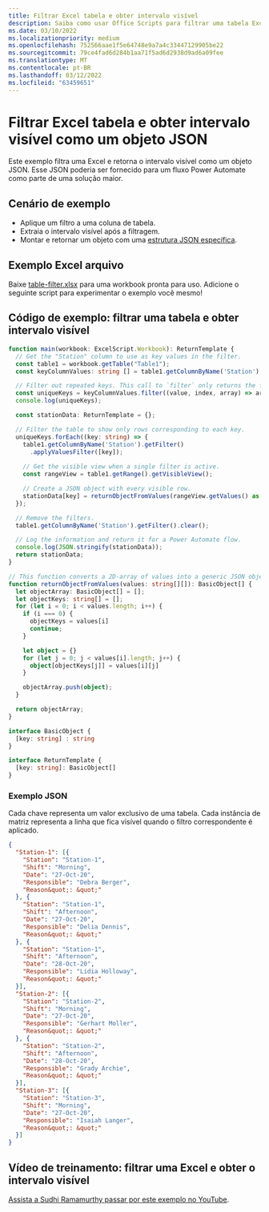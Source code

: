```yaml
---
title: Filtrar Excel tabela e obter intervalo visível
description: Saiba como usar Office Scripts para filtrar uma tabela Excel e obter o intervalo visível como uma matriz de objetos.
ms.date: 03/10/2022
ms.localizationpriority: medium
ms.openlocfilehash: 752566aae1f5e64748e9a7a4c33447129905be22
ms.sourcegitcommit: 79ce4fad6d284b1aa71f5ad6d2938d9ad6a09fee
ms.translationtype: MT
ms.contentlocale: pt-BR
ms.lasthandoff: 03/12/2022
ms.locfileid: "63459651"
---
```

# <a name="filter-excel-table-and-get-visible-range-as-a-json-object"></a>Filtrar Excel tabela e obter intervalo visível como um objeto JSON

Este exemplo filtra uma Excel e retorna o intervalo visível como um objeto JSON. Esse JSON poderia ser fornecido para um fluxo Power Automate como parte de uma solução maior.

## <a name="example-scenario"></a>Cenário de exemplo

* Aplique um filtro a uma coluna de tabela.
* Extraia o intervalo visível após a filtragem.
* Montar e retornar um objeto com uma [estrutura JSON específica](#sample-json).

## <a name="sample-excel-file"></a>Exemplo Excel arquivo

Baixe <a href="table-filter.xlsx">table-filter.xlsx</a> para uma workbook pronta para uso. Adicione o seguinte script para experimentar o exemplo você mesmo!

## <a name="sample-code-filter-a-table-and-get-visible-range"></a>Código de exemplo: filtrar uma tabela e obter intervalo visível

```TypeScript
function main(workbook: ExcelScript.Workbook): ReturnTemplate {
  // Get the "Station" column to use as key values in the filter.
  const table1 = workbook.getTable("Table1");
  const keyColumnValues: string [] = table1.getColumnByName('Station').getRangeBetweenHeaderAndTotal().getValues().map(value => value[0] as string);

  // Filter out repeated keys. This call to `filter` only returns the first instance of every unique element in the array.
  const uniqueKeys = keyColumnValues.filter((value, index, array) => array.indexOf(value) === index);
  console.log(uniqueKeys);

  const stationData: ReturnTemplate = {};

  // Filter the table to show only rows corresponding to each key.
  uniqueKeys.forEach((key: string) => {
    table1.getColumnByName('Station').getFilter()
      .applyValuesFilter([key]);
    
    // Get the visible view when a single filter is active.
    const rangeView = table1.getRange().getVisibleView();

    // Create a JSON object with every visible row.
    stationData[key] = returnObjectFromValues(rangeView.getValues() as string[][]);
  });

  // Remove the filters.
  table1.getColumnByName('Station').getFilter().clear();

  // Log the information and return it for a Power Automate flow.
  console.log(JSON.stringify(stationData));
  return stationData;
}

// This function converts a 2D-array of values into a generic JSON object.
function returnObjectFromValues(values: string[][]): BasicObject[] {
  let objectArray: BasicObject[] = [];
  let objectKeys: string[] = [];
  for (let i = 0; i < values.length; i++) {
    if (i === 0) {
      objectKeys = values[i]
      continue;
    }

    let object = {}
    for (let j = 0; j < values[i].length; j++) {
      object[objectKeys[j]] = values[i][j]
    }

    objectArray.push(object);
  }

  return objectArray;
}

interface BasicObject {
  [key: string] : string
}

interface ReturnTemplate {
  [key: string]: BasicObject[]
}
```

### <a name="sample-json"></a>Exemplo JSON

Cada chave representa um valor exclusivo de uma tabela. Cada instância de matriz representa a linha que fica visível quando o filtro correspondente é aplicado.

```json
{
  "Station-1": [{
    "Station": "Station-1",
    "Shift": "Morning",
    "Date": "27-Oct-20",
    "Responsible": "Debra Berger",
    "Reason&quot;: &quot;"
  }, {
    "Station": "Station-1",
    "Shift": "Afternoon",
    "Date": "27-Oct-20",
    "Responsible": "Delia Dennis",
    "Reason&quot;: &quot;"
  }, {
    "Station": "Station-1",
    "Shift": "Afternoon",
    "Date": "28-Oct-20",
    "Responsible": "Lidia Holloway",
    "Reason&quot;: &quot;"
  }],
  "Station-2": [{
    "Station": "Station-2",
    "Shift": "Morning",
    "Date": "27-Oct-20",
    "Responsible": "Gerhart Moller",
    "Reason&quot;: &quot;"
  }, {
    "Station": "Station-2",
    "Shift": "Afternoon",
    "Date": "28-Oct-20",
    "Responsible": "Grady Archie",
    "Reason&quot;: &quot;"
  }],
  "Station-3": [{
    "Station": "Station-3",
    "Shift": "Morning",
    "Date": "27-Oct-20",
    "Responsible": "Isaiah Langer",
    "Reason&quot;: &quot;"
  }]
}
```

## <a name="training-video-filter-an-excel-table-and-get-the-visible-range"></a>Vídeo de treinamento: filtrar uma Excel e obter o intervalo visível

[Assista a Sudhi Ramamurthy passar por este exemplo no YouTube](https://youtu.be/Mv7BrvPq84A).
